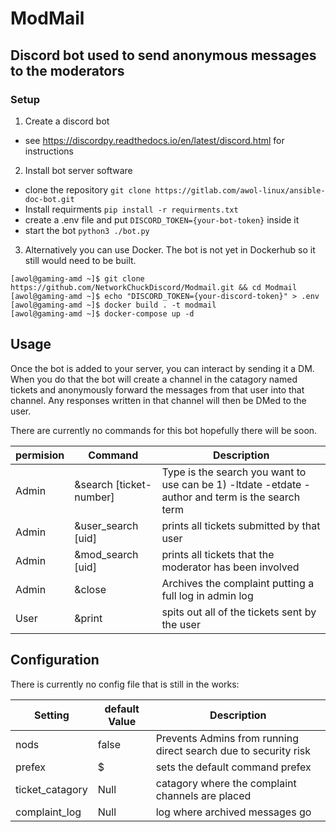 # ModMail
## Discord bot used to send anonymous messages to the moderators

### Setup

1. Create a discord bot
  - see https://discordpy.readthedocs.io/en/latest/discord.html for instructions
2. Install bot server software
  - clone the repository `git clone https://gitlab.com/awol-linux/ansible-doc-bot.git`
  - Install requirments `pip install -r requirments.txt`
  - create a .env file and put `DISCORD_TOKEN={your-bot-token}` inside it
  - start the bot `python3 ./bot.py`

3. Alternatively you can use Docker. The bot is not yet in Dockerhub so it still would need to be built.

```
[awol@gaming-amd ~]$ git clone https://github.com/NetworkChuckDiscord/Modmail.git && cd Modmail
[awol@gaming-amd ~]$ echo "DISCORD_TOKEN={your-discord-token}" > .env
[awol@gaming-amd ~]$ docker build . -t modmail
[awol@gaming-amd ~]$ docker-compose up -d
```

## Usage

Once the bot is added to your server, you can interact by sending it a DM. When you do that the bot will create a channel in the catagory named tickets and anonymously forward the messages from that user into that channel. Any responses written in that channel will then be DMed to the user.

There are currently no commands for this bot hopefully there will be soon.

| permision | Command | Description |
|-----------|---------|-------------|
| Admin | &search [ticket-number] | Type is the search you want to use can be 1) -ltdate -etdate -author and term is the search term |
| Admin | &user_search [uid] | prints all tickets submitted by that user | 
| Admin | &mod_search [uid] | prints all tickets that the moderator has been involved | 
| Admin | &close | Archives the complaint putting a full log in admin log |
| User | &print | spits out all of the tickets sent by the user |

## Configuration

There is currently no config file that is still in the works:

| Setting | default Value | Description |
|---------|---------------|-------------|
| nods | false | Prevents Admins from running direct search due to security risk |
| prefex | $ | sets the default command prefex
| ticket_catagory | Null | catagory where the complaint channels are placed | 
| complaint_log | Null |log where archived messages go |
